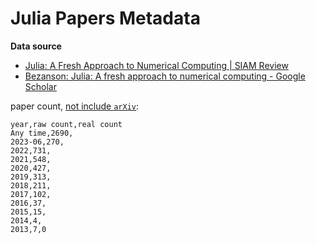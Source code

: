 # Julia Papers Metadata


**Data source**
+ [Julia: A Fresh Approach to Numerical Computing | SIAM Review](https://epubs.siam.org/doi/10.1137/141000671)
+ [Bezanson: Julia: A fresh approach to numerical computing - Google Scholar](https://scholar.google.com/scholar?hl=en&as_sdt=40000005&sciodt=0,22&cites=12373977815425691465)


paper count, [not include `arXiv`][no-arxiv]:
```csv
year,raw count,real count
Any time,2690,
2023-06,270,
2022,731,
2021,548,
2020,427,
2019,313,
2018,211,
2017,102,
2016,37,
2015,15,
2014,4,
2013,7,0
```

[no-arxiv]: https://scholar.google.com/scholar?q=-arXiv&hl=en&as_sdt=0,22&sciodt=0,22&cites=12373977815425691465&scipsc=1
